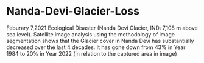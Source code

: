 # Nanda-Devi-Glacier-Loss
Feburary 7,2021 Ecological Disaster (Nanda Devi Glacier, IND: 7,108 m above sea level). Satellite image analysis using the methodology of image segmentation shows that the Glacier cover in Nanda Devi has substantially decreased over the last 4 decades. It has gone down from 43% in Year 1984 to 20% in Year 2022 (in relation to the captured area in image)
